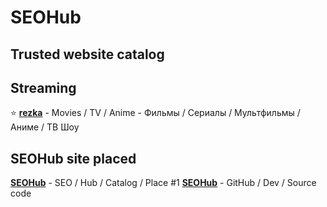 # SEOHub
## Trusted website catalog

## Streaming

⭐ **[rezka](https://rezka.nl/)** - Movies / TV / Anime - Фильмы / Сериалы / Мультфильмы / Аниме / ТВ Шоу


## SEOHub site placed

**[SEOHub](https://seohub.pages.dev/)** - SEO / Hub / Catalog / Place #1
**[SEOHub](https://github.com/ArsikPy/seohub/)** - GitHub / Dev / Source code 
